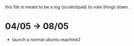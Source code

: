 this file is meant to be a log (scratchpad) to note things down.

# 04/05 -> 08/05
+ launch a normal ubuntu machine2